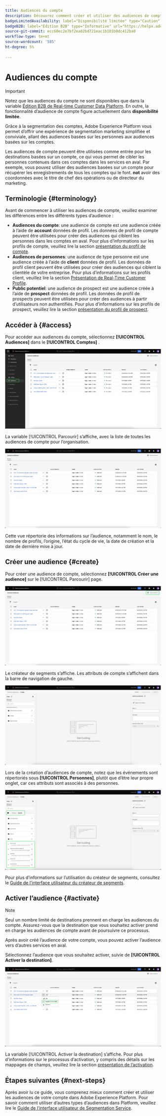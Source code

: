 ```yaml
---
title: Audiences du compte
description: Découvrez comment créer et utiliser des audiences de compte pour cibler des profils de compte dans des destinations en aval.
badgeLimitedAvailability: label="Disponibilité limitée" type="Caution"
badgeB2B: label="Édition B2B" type="Informative" url="https://helpx.adobe.com/legal/product-descriptions/real-time-customer-data-platform-b2b-edition-prime-and-ultimate-packages.html"
source-git-commit: ecc60ec2e7bf2ea02bd721eac1b101b0dc412ba0
workflow-type: tm+mt
source-wordcount: '585'
ht-degree: 5%

---
```



# Audiences du compte

>[!IMPORTANT]
>
>Notez que les audiences du compte ne sont disponibles que dans la variable [Édition B2B de Real-time Customer Data Platform](../../rtcdp/b2b-overview.md). En outre, la fonctionnalité d’audience de compte figure actuellement dans **disponibilité limitée**.

Grâce à la segmentation des comptes, Adobe Experience Platform vous permet d’offrir une expérience de segmentation marketing simplifiée et conviviale, allant des audiences basées sur les personnes aux audiences basées sur les comptes.

Les audiences de compte peuvent être utilisées comme entrée pour les destinations basées sur un compte, ce qui vous permet de cibler les personnes contenues dans ces comptes dans les services en aval. Par exemple, vous pouvez utiliser des audiences basées sur un compte pour récupérer les enregistrements de tous les comptes qui le font. **not** avoir des coordonnées avec le titre de chef des opérations ou de directeur du marketing.

## Terminologie {#terminology}

Avant de commencer à utiliser les audiences de compte, veuillez examiner les différences entre les différents types d’audience :

- **Audiences du compte**: une audience de compte est une audience créée à l’aide de **account** données de profil. Les données de profil de compte peuvent être utilisées pour créer des audiences qui ciblent les personnes dans les comptes en aval. Pour plus d’informations sur les profils de compte, veuillez lire la section [présentation du profil de compte](../../rtcdp/accounts/account-profile-overview.md).
- **Audiences de personnes**: une audience de type personne est une audience créée à l’aide de **client** données de profil. Les données de profil client peuvent être utilisées pour créer des audiences qui ciblent la clientèle de votre entreprise. Pour plus d’informations sur les profils client, veuillez lire la section [Présentation de Real-Time Customer Profile](../../profile/home.md).
- **Public potentiel**: une audience de prospect est une audience créée à l’aide de **prospect** données de profil. Les données de profil de prospects peuvent être utilisées pour créer des audiences à partir d’utilisateurs non authentifiés. Pour plus d’informations sur les profils de prospect, veuillez lire la section [présentation du profil de prospect](../../profile/ui/prospect-profile.md).

## Accéder à {#access}

Pour accéder aux audiences du compte, sélectionnez **[!UICONTROL Audiences]** dans le **[!UICONTROL Comptes]** .

![Le bouton Audiences est mis en surbrillance dans la section Comptes .](../images/ui/account-audiences/select.png)

La variable [!UICONTROL Parcourir] s’affiche, avec la liste de toutes les audiences de compte pour l’organisation.

![Les audiences du compte appartenant à l’organisation s’affichent.](../images/ui/account-audiences/browse.png)

Cette vue répertorie des informations sur l’audience, notamment le nom, le nombre de profils, l’origine, l’état du cycle de vie, la date de création et la date de dernière mise à jour.

## Créer une audience {#create}

Pour créer une audience de compte, sélectionnez **[!UICONTROL Créer une audience]** sur le [!UICONTROL Parcourir] page.

![La variable [!UICONTROL Créer une audience] est mis en surbrillance sur la page de navigation de l’audience du compte.](../images/ui/account-audiences/select-create-audience.png)

Le créateur de segments s’affiche. Les attributs de compte s’affichent dans la barre de navigation de gauche.

![Le créateur de segments s’affiche. Notez que seuls les attributs sont affichés.](../images/ui/account-audiences/segment-builder.png)

Lors de la création d’audiences de compte, notez que les événements sont répertoriés sous **[!UICONTROL Personnes]**, plutôt que d’être leur propre onglet, car ces attributs sont associés à des personnes.

![L’emplacement où trouver les événements, qui se trouve dans la variable [!UICONTROL Personnes] , est mis en surbrillance.](../images/ui/account-audiences/attributes.png)

Pour plus d’informations sur l’utilisation du créateur de segments, consultez le [Guide de l’interface utilisateur du créateur de segments](./segment-builder.md).

## Activer l’audience {#activate}

>[!NOTE]
>
>Seul un nombre limité de destinations prennent en charge les audiences du compte. Assurez-vous que la destination que vous souhaitez activer prend en charge les audiences de compte avant de poursuivre ce processus.

Après avoir créé l’audience de votre compte, vous pouvez activer l’audience vers d’autres services en aval.

Sélectionnez l’audience que vous souhaitez activer, suivie de **[!UICONTROL Activer la destination]**.

![La variable [!UICONTROL Activer la destination] est mis en surbrillance dans le menu actions rapides de l’audience sélectionnée.](../images/ui/account-audiences/activate.png)

La variable [!UICONTROL Activer la destination] s’affiche. Pour plus d’informations sur le processus d’activation, y compris des détails sur les mappages de champs, veuillez lire la section [présentation de l’activation](../../destinations/ui/activation-overview.md).

## Étapes suivantes {#next-steps}

Après avoir lu ce guide, vous comprenez mieux comment créer et utiliser les audiences de votre compte dans Adobe Experience Platform. Pour savoir comment utiliser d’autres types d’audiences dans Platform, veuillez lire le [Guide de l’interface utilisateur de Segmentation Service](./overview.md).
